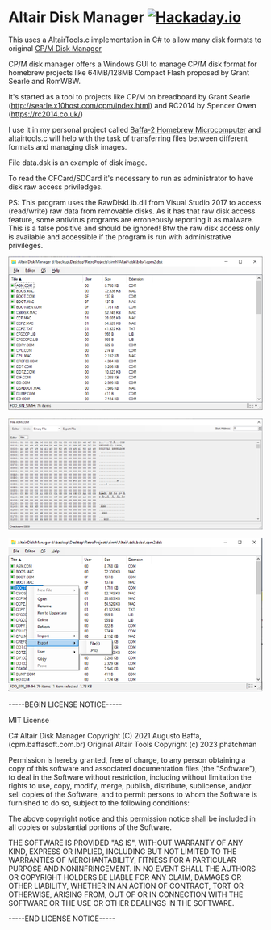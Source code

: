 # Altair Disk Manager [![Hackaday.io](https://img.shields.io/badge/Hackaday.io--blue.svg)](https://hackaday.io/project/183266-baffa-2-homebrew-microcomputer)

This uses a AltairTools.c implementation in C# to allow many disk formats to original [CP/M Disk Manager](https://github.com/abaffa/cpm_disk_manager)

CP/M disk manager offers a Windows GUI to manage CP/M disk format for homebrew projects like 64MB/128MB Compact Flash proposed by Grant Searle and RomWBW.
 
It's started as a tool to projects like CP/M on breadboard by Grant Searle (http://searle.x10host.com/cpm/index.html) and RC2014 by Spencer Owen (https://rc2014.co.uk/)

I use it in my personal project called [Baffa-2 Homebrew Microcomputer](https://baffa-2.baffasoft.com.br) and altairtools.c will help with the task of transferring files between different formats and managing disk images.

File data.dsk is an example of disk image.

To read the CFCard/SDCard it's necessary to run as administrator to have disk raw access priviledges. 

PS: This program uses the RawDiskLib.dll from Visual Studio 2017 to access (read/write) raw data from removable disks. As it has that raw disk access feature, some antivirus programs are erroneously reporting it as malware. This is a false positive and should be ignored! Btw the raw disk access only is available and accessible if the program is run with administrative privileges.

![cpm_dm1](_images/cpm_dm1.png)
	
![cpm_dm2](_images/cpm_dm2.png)

![cpm_dm3](_images/cpm_dm3.png)

-----BEGIN LICENSE NOTICE----- 

MIT License

C# Altair Disk Manager Copyright (C) 2021  Augusto Baffa, (cpm.baffasoft.com.br)
Original Altair Tools Copyright (c) 2023 phatchman

Permission is hereby granted, free of charge, to any person obtaining a copy
of this software and associated documentation files (the "Software"), to deal
in the Software without restriction, including without limitation the rights
to use, copy, modify, merge, publish, distribute, sublicense, and/or sell
copies of the Software, and to permit persons to whom the Software is
furnished to do so, subject to the following conditions:

The above copyright notice and this permission notice shall be included in all
copies or substantial portions of the Software.

THE SOFTWARE IS PROVIDED "AS IS", WITHOUT WARRANTY OF ANY KIND, EXPRESS OR
IMPLIED, INCLUDING BUT NOT LIMITED TO THE WARRANTIES OF MERCHANTABILITY,
FITNESS FOR A PARTICULAR PURPOSE AND NONINFRINGEMENT. IN NO EVENT SHALL THE
AUTHORS OR COPYRIGHT HOLDERS BE LIABLE FOR ANY CLAIM, DAMAGES OR OTHER
LIABILITY, WHETHER IN AN ACTION OF CONTRACT, TORT OR OTHERWISE, ARISING FROM,
OUT OF OR IN CONNECTION WITH THE SOFTWARE OR THE USE OR OTHER DEALINGS IN THE
SOFTWARE.

-----END LICENSE NOTICE----- 
